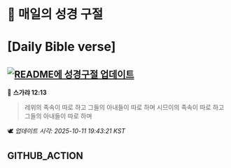 # 🙏 매일의 성경 구절
# [Daily Bible verse]
## [![README에 성경구절 업데이트](https://github.com/DONGSUKA/first_test/actions/workflows/update-readme-bible.yml/badge.svg)](https://github.com/DONGSUKA/first_test/actions/workflows/update-readme-bible.yml)
<!-- START_BIBLE_VERSE -->
📖 **스가랴 12:13**
> 레위의 족속이 따로 하고 그들의 아내들이 따로 하며 시므이의 족속이 따로 하고 그들의 아내들이 따로 하며

🕊️ _업데이트 시각: 2025-10-11 19:43:21 KST_
  <!-- END_BIBLE_VERSE -->
## GITHUB_ACTION
